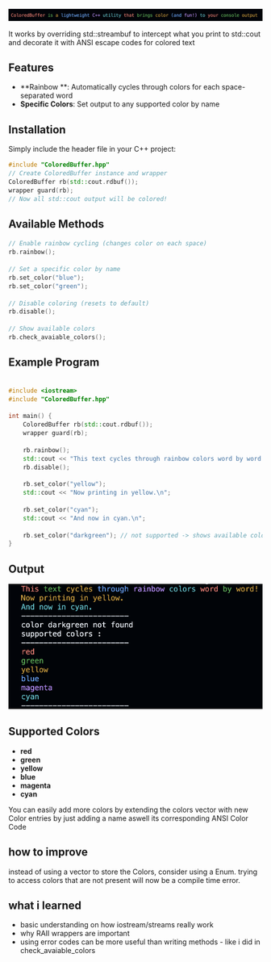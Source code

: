 ![start](./colored_output.png)



It works by overriding std::streambuf to intercept what you print to std::cout and decorate it with ANSI escape codes for colored text
## Features

- **Rainbow **: Automatically cycles through colors for each space-separated word
- **Specific Colors**: Set output to any supported color by name

## Installation

Simply include the header file in your C++ project:

```cpp
#include "ColoredBuffer.hpp"  
// Create ColoredBuffer instance and wrapper
ColoredBuffer rb(std::cout.rdbuf());
wrapper guard(rb);  
// Now all std::cout output will be colored!
```
## Available Methods
```cpp
// Enable rainbow cycling (changes color on each space)
rb.rainbow();

// Set a specific color by name
rb.set_color("blue");
rb.set_color("green");

// Disable coloring (resets to default)
rb.disable();

// Show available colors
rb.check_avaiable_colors();

```
## Example Program

```cpp

#include <iostream>
#include "ColoredBuffer.hpp"

int main() {
    ColoredBuffer rb(std::cout.rdbuf());
    wrapper guard(rb);  

    rb.rainbow();
    std::cout << "This text cycles through rainbow colors word by word!\n";
    rb.disable();

    rb.set_color("yellow");
    std::cout << "Now printing in yellow.\n";

    rb.set_color("cyan");
    std::cout << "And now in cyan.\n";

    rb.set_color("darkgreen"); // not supported -> shows available colors
}
```
## Output
![Example Output](./example_output.png)

## Supported Colors

- **red**
- **green**
- **yellow**
- **blue**
- **magenta**
- **cyan**

You can easily add more colors by extending the colors vector with new Color entries by just adding a name aswell its corresponding ANSI Color Code

## how to improve

instead of using a vector to store the Colors, consider using a Enum. trying to access colors that are not present will now be a compile time error. 

## what i learned
* basic understanding on how iostream/streams really work
* why RAII wrappers are important
* using error codes can be more useful than writing methods - like i did in check_avaiable_colors
  
